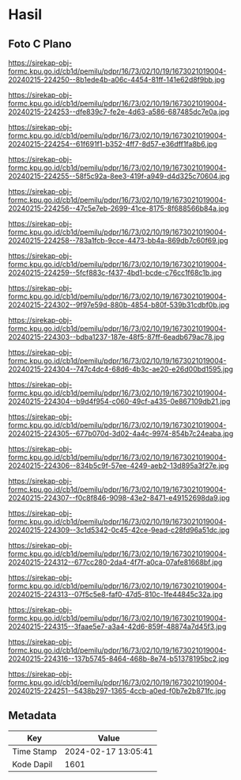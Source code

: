 # Hasil

## Foto C Plano

https://sirekap-obj-formc.kpu.go.id/cb1d/pemilu/pdpr/16/73/02/10/19/1673021019004-20240215-224250--8b1ede4b-a06c-4454-81ff-141e62d8f9bb.jpg

https://sirekap-obj-formc.kpu.go.id/cb1d/pemilu/pdpr/16/73/02/10/19/1673021019004-20240215-224253--dfe839c7-fe2e-4d63-a586-687485dc7e0a.jpg

https://sirekap-obj-formc.kpu.go.id/cb1d/pemilu/pdpr/16/73/02/10/19/1673021019004-20240215-224254--61f691f1-b352-4ff7-8d57-e36dff1fa8b6.jpg

https://sirekap-obj-formc.kpu.go.id/cb1d/pemilu/pdpr/16/73/02/10/19/1673021019004-20240215-224255--58f5c92a-8ee3-419f-a949-d4d325c70604.jpg

https://sirekap-obj-formc.kpu.go.id/cb1d/pemilu/pdpr/16/73/02/10/19/1673021019004-20240215-224256--47c5e7eb-2699-41ce-8175-8f688566b84a.jpg

https://sirekap-obj-formc.kpu.go.id/cb1d/pemilu/pdpr/16/73/02/10/19/1673021019004-20240215-224258--783a1fcb-9cce-4473-bb4a-869db7c60f69.jpg

https://sirekap-obj-formc.kpu.go.id/cb1d/pemilu/pdpr/16/73/02/10/19/1673021019004-20240215-224259--5fcf883c-f437-4bd1-bcde-c76cc1f68c1b.jpg

https://sirekap-obj-formc.kpu.go.id/cb1d/pemilu/pdpr/16/73/02/10/19/1673021019004-20240215-224302--9f97e59d-880b-4854-b80f-539b31cdbf0b.jpg

https://sirekap-obj-formc.kpu.go.id/cb1d/pemilu/pdpr/16/73/02/10/19/1673021019004-20240215-224303--bdba1237-187e-48f5-87ff-6eadb679ac78.jpg

https://sirekap-obj-formc.kpu.go.id/cb1d/pemilu/pdpr/16/73/02/10/19/1673021019004-20240215-224304--747c4dc4-68d6-4b3c-ae20-e26d00bd1595.jpg

https://sirekap-obj-formc.kpu.go.id/cb1d/pemilu/pdpr/16/73/02/10/19/1673021019004-20240215-224304--b9d4f954-c060-49cf-a435-0e867109db21.jpg

https://sirekap-obj-formc.kpu.go.id/cb1d/pemilu/pdpr/16/73/02/10/19/1673021019004-20240215-224305--677b070d-3d02-4a4c-9974-854b7c24eaba.jpg

https://sirekap-obj-formc.kpu.go.id/cb1d/pemilu/pdpr/16/73/02/10/19/1673021019004-20240215-224306--834b5c9f-57ee-4249-aeb2-13d895a3f27e.jpg

https://sirekap-obj-formc.kpu.go.id/cb1d/pemilu/pdpr/16/73/02/10/19/1673021019004-20240215-224307--f0c8f846-9098-43e2-8471-e49152698da9.jpg

https://sirekap-obj-formc.kpu.go.id/cb1d/pemilu/pdpr/16/73/02/10/19/1673021019004-20240215-224309--3c1d5342-0c45-42ce-9ead-c28fd96a51dc.jpg

https://sirekap-obj-formc.kpu.go.id/cb1d/pemilu/pdpr/16/73/02/10/19/1673021019004-20240215-224312--677cc280-2da4-4f7f-a0ca-07afe81668bf.jpg

https://sirekap-obj-formc.kpu.go.id/cb1d/pemilu/pdpr/16/73/02/10/19/1673021019004-20240215-224313--07f5c5e8-faf0-47d5-810c-1fe44845c32a.jpg

https://sirekap-obj-formc.kpu.go.id/cb1d/pemilu/pdpr/16/73/02/10/19/1673021019004-20240215-224315--3faae5e7-a3a4-42d6-859f-48874a7d45f3.jpg

https://sirekap-obj-formc.kpu.go.id/cb1d/pemilu/pdpr/16/73/02/10/19/1673021019004-20240215-224316--137b5745-8464-468b-8e74-b51378195bc2.jpg

https://sirekap-obj-formc.kpu.go.id/cb1d/pemilu/pdpr/16/73/02/10/19/1673021019004-20240215-224251--5438b297-1365-4ccb-a0ed-f0b7e2b871fc.jpg


## Metadata

| Key        | Value               |
| ---------- | ------------------- |
| Time Stamp | 2024-02-17 13:05:41 |
| Kode Dapil | 1601                |



